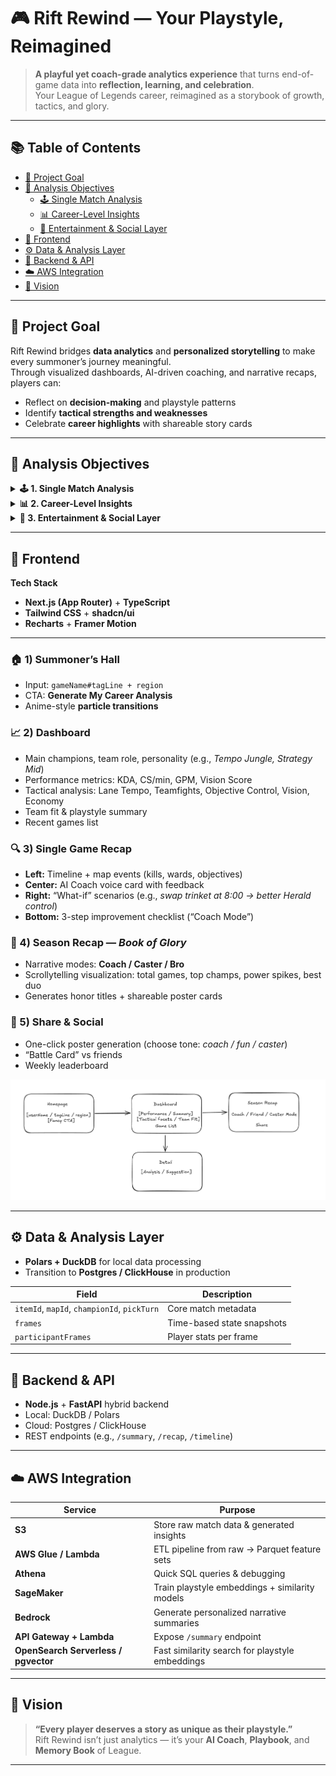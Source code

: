# 🎮 Rift Rewind — Your Playstyle, Reimagined

> **A playful yet coach-grade analytics experience** that turns end-of-game data into **reflection, learning, and celebration**.  
> Your League of Legends career, reimagined as a storybook of growth, tactics, and glory.

---

## 📚 Table of Contents
- [🌟 Project Goal](#-project-goal)
- [🧠 Analysis Objectives](#-analysis-objectives)
  - [🕹️ Single Match Analysis](#️-single-match-analysis)
  - [📊 Career-Level Insights](#-career-level-insights)
  - [🎉 Entertainment & Social Layer](#-entertainment--social-layer)
- [🧩 Frontend](#-frontend)
- [⚙️ Data & Analysis Layer](#️-data--analysis-layer)
- [🧱 Backend & API](#-backend--api)
- [☁️ AWS Integration](#️-aws-integration)
- [🏁 Vision](#-vision)

---

## 🌟 Project Goal

Rift Rewind bridges **data analytics** and **personalized storytelling** to make every summoner’s journey meaningful.  
Through visualized dashboards, AI-driven coaching, and narrative recaps, players can:

- Reflect on **decision-making** and playstyle patterns  
- Identify **tactical strengths and weaknesses**  
- Celebrate **career highlights** with shareable story cards  

---

## 🧠 Analysis Objectives

<details>
<summary><b>🕹️ 1. Single Match Analysis</b></summary>

Understand each game’s **flow and decision quality**:  

- **Macro decisions:** rotations, objectives, tempo control  
- **Micro mechanics:** lane mistakes, itemization, ability usage  
- **Team dynamics:** coordination, execution, positioning  
- **Critical errors:** late TP, mistimed flash, bad engage timing  
- Split analysis: *Laning phase* vs *Teamfights*

</details>

<details>
<summary><b>📊 2. Career-Level Insights</b></summary>

Long-term reflection across hundreds of games:  

- Flash & Summoner Spell efficiency  
- Skillshot accuracy  
- Signature champ performance, “first-time” hero analysis  
- “Carry” and “throw” tendencies  
- Personality & teammate synergy profile  
- Ideal teammates / difficult matchups  
- Training potential — *“What if you were scouted for pro play?”*

</details>

<details>
<summary><b>🎉 3. Entertainment & Social Layer</b></summary>

Not just stats — it’s **fun and emotional**:  

- “Who carried who” in duo matches  
- Highlight games that bonded friendships  
- Compatibility & synergy scores  
- Playful recap tones: *Coach / Caster / Bro*

</details>

---

## 🧩 Frontend

**Tech Stack**

- **Next.js (App Router)** + **TypeScript**  
- **Tailwind CSS** + **shadcn/ui**  
- **Recharts** + **Framer Motion**

---

### 🏠 1) Summoner’s Hall
- Input: `gameName#tagLine + region`  
- CTA: **Generate My Career Analysis**  
- Anime-style **particle transitions**  

### 📈 2) Dashboard
- Main champions, team role, personality (e.g., *Tempo Jungle, Strategy Mid*)  
- Performance metrics: KDA, CS/min, GPM, Vision Score  
- Tactical analysis: Lane Tempo, Teamfights, Objective Control, Vision, Economy  
- Team fit & playstyle summary  
- Recent games list  

### 🔍 3) Single Game Recap
- **Left:** Timeline + map events (kills, wards, objectives)  
- **Center:** AI Coach voice card with feedback  
- **Right:** “What-if” scenarios (e.g., *swap trinket at 8:00 → better Herald control*)  
- **Bottom:** 3-step improvement checklist (“Coach Mode”)  

### 📖 4) Season Recap — *Book of Glory*
- Narrative modes: **Coach / Caster / Bro**  
- Scrollytelling visualization: total games, top champs, power spikes, best duo  
- Generates honor titles + shareable poster cards  

### 🤝 5) Share & Social
- One-click poster generation (choose tone: *coach / fun / caster*)  
- “Battle Card” vs friends  
- Weekly leaderboard  

![Draft](apps/res/readmeImage/draft.png)

---

## ⚙️ Data & Analysis Layer

- **Polars + DuckDB** for local data processing  
- Transition to **Postgres / ClickHouse** in production  

| Field | Description |
| ------ | ------------ |
| `itemId`, `mapId`, `championId`, `pickTurn` | Core match metadata |
| `frames` | Time-based state snapshots |
| `participantFrames` | Player stats per frame |

---

## 🧱 Backend & API

- **Node.js** + **FastAPI** hybrid backend  
- Local: DuckDB / Polars  
- Cloud: Postgres / ClickHouse  
- REST endpoints (e.g., `/summary`, `/recap`, `/timeline`)  

---

## ☁️ AWS Integration

| **Service** | **Purpose** |
|--------------|-------------|
| **S3** | Store raw match data & generated insights |
| **AWS Glue / Lambda** | ETL pipeline from raw → Parquet feature sets |
| **Athena** | Quick SQL queries & debugging |
| **SageMaker** | Train playstyle embeddings + similarity models |
| **Bedrock** | Generate personalized narrative summaries |
| **API Gateway + Lambda** | Expose `/summary` endpoint |
| **OpenSearch Serverless / pgvector** | Fast similarity search for playstyle embeddings |

---

## 🏁 Vision

> **“Every player deserves a story as unique as their playstyle.”**  
> Rift Rewind isn’t just analytics — it’s your **AI Coach**, **Playbook**, and **Memory Book** of League.

---
